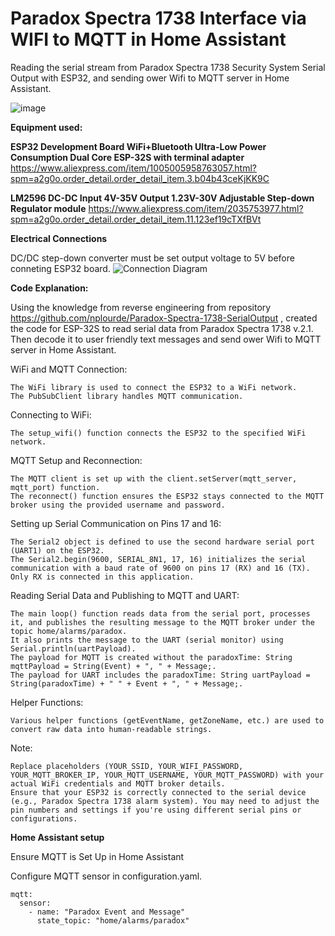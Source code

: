 # Paradox Spectra 1738 Interface via WIFI to MQTT in Home Assistant

Reading the serial stream from Paradox Spectra 1738 Security System Serial Output with ESP32, and sending ower Wifi to MQTT server in Home Assistant. 

![image](https://github.com/user-attachments/assets/139da3f6-5b41-4e8d-b6fd-3a532aab6416)


**Equipment used:**

**ESP32 Development Board WiFi+Bluetooth Ultra-Low Power Consumption Dual Core ESP-32S with terminal adapter**
https://www.aliexpress.com/item/1005005958763057.html?spm=a2g0o.order_detail.order_detail_item.3.b04b43ceKjKK9C

**LM2596 DC-DC Input 4V-35V Output 1.23V-30V Adjustable Step-down Regulator module**
https://www.aliexpress.com/item/2035753977.html?spm=a2g0o.order_detail.order_detail_item.11.123ef19cTXfBVt

**Electrical Connections**

DC/DC step-down converter must be set output voltage to 5V before conneting ESP32 board.
![Connection Diagram](https://github.com/user-attachments/assets/3c20b173-1026-4cd1-9d6c-a3f54486b4d7)


**Code Explanation:**

Using the knowledge from reverse engineering from repository https://github.com/nplourde/Paradox-Spectra-1738-SerialOutput ,  created the code for ESP-32S to read serial data from Paradox Spectra 1738 v.2.1.
Then decode it to user friendly text messages and send ower Wifi to MQTT server in Home Assistant. 


WiFi and MQTT Connection:

    The WiFi library is used to connect the ESP32 to a WiFi network.
    The PubSubClient library handles MQTT communication.

Connecting to WiFi:

    The setup_wifi() function connects the ESP32 to the specified WiFi network.

MQTT Setup and Reconnection:

    The MQTT client is set up with the client.setServer(mqtt_server, mqtt_port) function.
    The reconnect() function ensures the ESP32 stays connected to the MQTT broker using the provided username and password.

Setting up Serial Communication on Pins 17 and 16:

    The Serial2 object is defined to use the second hardware serial port (UART1) on the ESP32.
    The Serial2.begin(9600, SERIAL_8N1, 17, 16) initializes the serial communication with a baud rate of 9600 on pins 17 (RX) and 16 (TX). Only RX is connected in this application.

Reading Serial Data and Publishing to MQTT and UART:

    The main loop() function reads data from the serial port, processes it, and publishes the resulting message to the MQTT broker under the topic home/alarms/paradox.
    It also prints the message to the UART (serial monitor) using Serial.println(uartPayload).
    The payload for MQTT is created without the paradoxTime: String mqttPayload = String(Event) + ", " + Message;.
    The payload for UART includes the paradoxTime: String uartPayload = String(paradoxTime) + " " + Event + ", " + Message;.

Helper Functions:

    Various helper functions (getEventName, getZoneName, etc.) are used to convert raw data into human-readable strings.

Note:

    Replace placeholders (YOUR_SSID, YOUR_WIFI_PASSWORD, YOUR_MQTT_BROKER_IP, YOUR_MQTT_USERNAME, YOUR_MQTT_PASSWORD) with your actual WiFi credentials and MQTT broker details.
    Ensure that your ESP32 is correctly connected to the serial device (e.g., Paradox Spectra 1738 alarm system). You may need to adjust the pin numbers and settings if you're using different serial pins or configurations.

**Home Assistant setup**

Ensure MQTT is Set Up in Home Assistant 

Configure MQTT sensor in configuration.yaml.

    mqtt:
      sensor:
        - name: "Paradox Event and Message"
          state_topic: "home/alarms/paradox"


